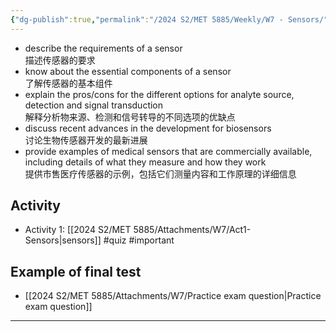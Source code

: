 ```yaml
---
{"dg-publish":true,"permalink":"/2024 S2/MET 5885/Weekly/W7 - Sensors/"}
---
```



- describe the requirements of a sensor  
    描述传感器的要求
- know about the essential components of a sensor  
    了解传感器的基本组件
- explain the pros/cons for the different options for analyte source, detection and signal transduction  
    解释分析物来源、检测和信号转导的不同选项的优缺点
- discuss recent advances in the development for biosensors  
    讨论生物传感器开发的最新进展
- provide examples of medical sensors that are commercially available, including details of what they measure and how they work  
    提供市售医疗传感器的示例，包括它们测量内容和工作原理的详细信息

## Activity
- Activity 1:  [[2024 S2/MET 5885/Attachments/W7/Act1-Sensors\|sensors]]
#quiz #important 
## Example of final test
- [[2024 S2/MET 5885/Attachments/W7/Practice exam question\|Practice exam question]]
****
